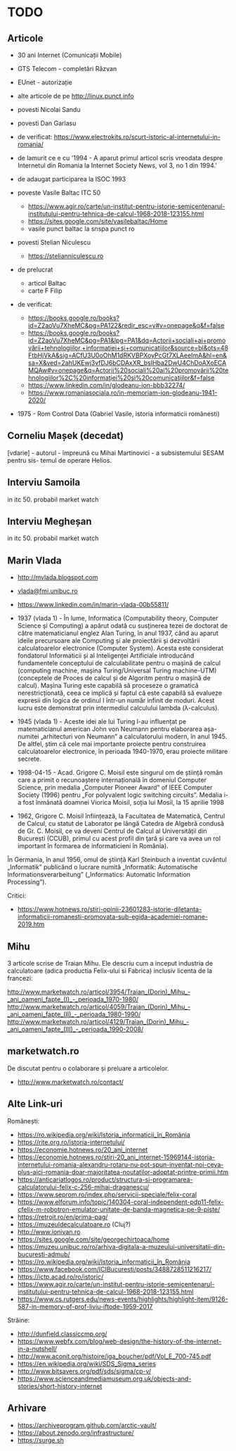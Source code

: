 # TODO

## Articole

- 30 ani Internet (Comunicații Mobile)
- GTS Telecom - completări Răzvan
- EUnet - autorizație
- alte articole de pe http://linux.punct.info
- povesti Nicolai Sandu
- povesti Dan Garlasu
- de verificat: https://www.electrokits.ro/scurt-istoric-al-internetului-in-romania/
- de lamurit ce e cu '1994 - A aparut primul articol scris vreodata despre Internetul din Romania la Internet Society News, vol 3, no 1 din 1994.'
- de adaugat participarea la ISOC 1993
- poveste Vasile Baltac ITC 50
  - https://www.agir.ro/carte/un-institut-pentru-istorie-semicentenarul-institutului-pentru-tehnica-de-calcul-1968-2018-123155.html
  - https://sites.google.com/site/vasilebaltac/Home
  - vasile punct baltac la snspa punct ro
- povesti Stelian Niculescu
  - https://stelianniculescu.ro
- de prelucrat
  - articol Baltac
  - carte F Filip

- de verificat:
  - https://books.google.ro/books?id=Z2aoVu7XheMC&pg=PA122&redir_esc=y#v=onepage&q&f=false
  - https://books.google.ro/books?id=Z2aoVu7XheMC&pg=PA1&lpg=PA1&dq=Actorii+sociali+ai+promovării+tehnologiilor,+informaţiei+şi+comunicaţiilor&source=bl&ots=48FtbHjVkA&sig=ACfU3U0oOhM1dRKVBPXoyPcGt7XLAeeImA&hl=en&sa=X&ved=2ahUKEwj3vfDJ6bCDAxXR_bsIHba2DwU4ChDoAXoECAMQAw#v=onepage&q=Actorii%20sociali%20ai%20promovării%20tehnologiilor%2C%20informaţiei%20şi%20comunicaţiilor&f=false
  - https://www.linkedin.com/in/glodeanu-ion-bbb32274/
  - https://www.romaniasociala.ro/in-memoriam-ion-glodeanu-1941-2020/

- 1975 - Rom Control Data (Gabriel Vasile, istoria informaticii românesti)

## Corneliu Mașek (decedat)

[vdarie] - autorul - împreună cu Mihai Martinovici - a subsistemului SESAM pentru sis- temul de operare Helios.

## Interviu Samoila

in itc 50. probabil market watch

## Interviu Megheșan

in itc 50. probabil market watch

## Marin Vlada

- http://mvlada.blogspot.com
- vlada@fmi.unibuc.ro
- https://www.linkedin.com/in/marin-vlada-00b55811/

- 1937 (vlada 1) - În lume, Informatica (Computability theory, Computer Science și Computing) a
apărut odată cu susținerea tezei de doctorat de către matematicianul englez Alan Turing, în anul 1937, când au aparut ideile precursoare ale Computing și ale
proiectării și dezvoltării calculatoarelor electronice (Computer System). Acesta este
considerat fondatorul Informaticii și al Inteligenței Artificiale introducând
fundamentele conceptului de calculabilitate pentru o mașină de calcul (computing
machine, mașina Turing/Universal Turing machine-UTM) (conceptele de Proces de
calcul și de Algoritm pentru o mașină de calcul). Mașina Turing este capabilă să
proceseze o gramatică nerestricționată, ceea ce implică și faptul că este capabilă să
evalueze expresii din logica de ordinul I într-un număr infinit de moduri. Acest
lucru este demonstrat prin intermediul calculului lambda (λ-calculus).

- 1945 (vlada 1) - Aceste idei
ale lui Turing l-au influențat pe matematicianul american John von Neumann
pentru elaborarea așa-numitei „arhitecturi von Neumann” a calculatorului modern,
în anul 1945. De altfel, știm că cele mai importante proiecte pentru construirea
calculatoarelor electronice, în perioada 1940-1970, erau proiecte militare secrete.

- 1998-04-15 - Acad. Grigore C. Moisil este
singurul om de știință român
care a primit o recunoaștere
internațională în domeniul
Computer Science, prin
medalia „Computer Pioneer
Award” of IEEE Computer
Society (1996) pentru „For
polyvalent logic switching
circuits”. Medalia i-a fost
înmânată doamnei Viorica
Moisil, soția lui Mosil, la 15
aprilie 1998

- 1962, Grigore C.
Moisil înființează, la Facultatea de Matematică, Centrul de Calcul, cu statut
de Laborator pe lângă Catedra de Algebră condusă de Gr. C. Moisil, ce va
deveni Centrul de Calcul al Universității din București (CCUB), primul cu
acest profil din ţară și care va avea un rol important în formarea de
informaticieni în România).

În Germania, în anul 1956, omul de știință Karl Steinbuch a inventat
cuvântul „Informatik” publicând o lucrare numită „Informatik: Automatische
Informationsverarbeitung” („Informatics: Automatic Information Processing”).

Critici:

- https://www.hotnews.ro/stiri-opinii-23601283-istorie-diletanta-informaticii-romanesti-promovata-sub-egida-academiei-romane-2019.htm

## Mihu

3 articole scrise de Traian Mihu. Ele descriu cum a inceput
industria de calculatoare (adica productia Felix-ului si Fabrica) inclusiv licenta de la francezi:

http://www.marketwatch.ro/articol/3954/Traian_(Dorin)_Mihu_-_ani_oameni_fapte_(I)_-_perioada_1970-1980/
http://www.marketwatch.ro/articol/4059/Traian_(Dorin)_Mihu_-_ani_oameni_fapte_(II)_-_perioada_1980-1990/
http://www.marketwatch.ro/articol/4129/Traian_(Dorin)_Mihu_-_ani_oameni_fapte_(III)_-_perioada_1990-2008/

## marketwatch.ro

De discutat pentru o colaborare și preluare a articolelor.

- http://www.marketwatch.ro/contact/

## Alte Link-uri

Românești:

- https://ro.wikipedia.org/wiki/Istoria_informaticii_în_România
- https://rite.org.ro/istoria-internetului/
- https://economie.hotnews.ro/20_ani_internet
- https://economie.hotnews.ro/stiri-20_ani_internet-15969144-istoria-internetului-romania-alexandru-rotaru-nu-pot-spun-inventat-noi-ceva-plus-aici-romania-doar-majoritatea-noutatilor-adoptat-printre-primii.htm
- https://anticariatlogos.ro/product/structura-si-programarea-calculatorului-felix-c-256-mihai-draganescu/
- https://www.seprom.ro/index.php/servicii-speciale/felix-coral
- https://www.elforum.info/topic/140304-coral-independent-pdp11-felix-cfelix-m-robotron-emulator-unitate-de-banda-magnetica-pe-9-piste/
- https://retroit.ro/en/prima-pag/
- https://muzeuldecalculatoare.ro (Cluj?)
- http://www.ionivan.ro
- https://sites.google.com/site/georgechirtoaca/home
- https://muzeu.unibuc.ro/ro/arhiva-digitala-a-muzeului-universitatii-din-bucuresti-admub/
- https://ro.wikipedia.org/wiki/Istoria_informaticii_în_România
- https://www.facebook.com/ICIBucuresti/posts/3488728511216217/
- https://ictp.acad.ro/ro/istoric/
- https://www.agir.ro/carte/un-institut-pentru-istorie-semicentenarul-institutului-pentru-tehnica-de-calcul-1968-2018-123155.html
- https://www.cs.rutgers.edu/news-events/highlights/highlight-item/9126-587-in-memory-of-prof-liviu-iftode-1959-2017

Străine:

- http://dunfield.classiccmp.org/
- https://www.webfx.com/blog/web-design/the-history-of-the-internet-in-a-nutshell/
- http://www.aconit.org/histoire/iga_boucher/pdf/Vol_E_700-745.pdf
- https://en.wikipedia.org/wiki/SDS_Sigma_series
- http://www.bitsavers.org/pdf/sds/sigma/cp-v/
- https://www.scienceandmediamuseum.org.uk/objects-and-stories/short-history-internet

## Arhivare

- https://archiveprogram.github.com/arctic-vault/
- https://about.zenodo.org/infrastructure/
- https://surge.sh
